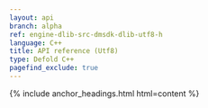 ```yaml
---
layout: api
branch: alpha
ref: engine-dlib-src-dmsdk-dlib-utf8-h
language: C++
title: API reference (Utf8)
type: Defold C++
pagefind_exclude: true
---
```

{% include anchor_headings.html html=content %}